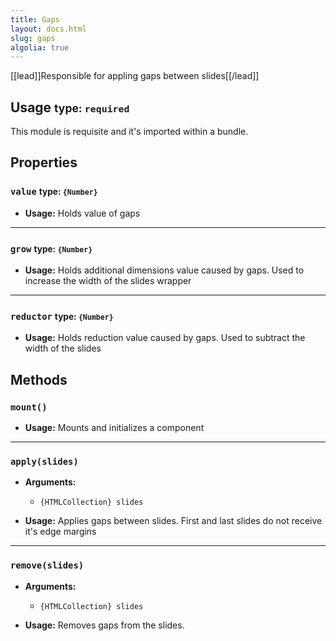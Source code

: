 ```yaml
---
title: Gaps
layout: docs.html
slug: gaps
algolia: true
---
```


[[lead]]Responsible for appling gaps between slides[[/lead]]

## Usage <small>type: `required`</small>

This module is requisite and it's imported within a bundle.

## Properties

### `value` <small>type: `{Number}`</small>

- **Usage:** Holds value of gaps

---

### `grow` <small>type: `{Number}`</small>

- **Usage:** Holds additional dimensions value caused by gaps. Used to increase the width of the slides wrapper

---

### `reductor` <small>type: `{Number}`</small>

- **Usage:** Holds reduction value caused by gaps. Used to subtract the width of the slides

## Methods

### `mount()`

- **Usage:** Mounts and initializes a component

---

### `apply(slides)`

- **Arguments:**
  - `{HTMLCollection} slides`

- **Usage:** Applies gaps between slides. First and last slides do not receive it's edge margins

---

### `remove(slides)`

- **Arguments:**
  - `{HTMLCollection} slides`

- **Usage:** Removes gaps from the slides.